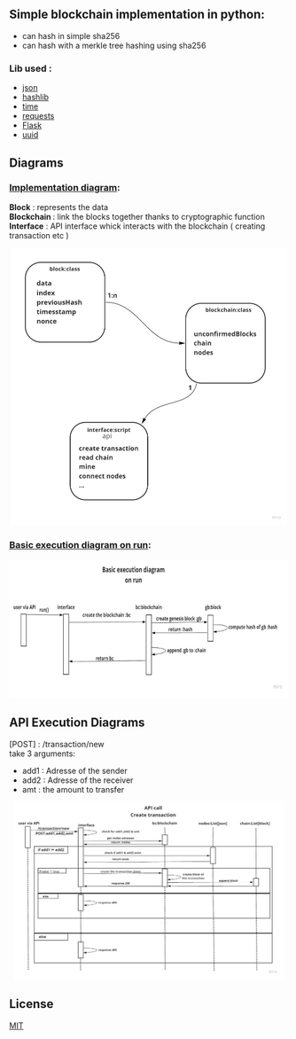 ## Simple blockchain implementation in python:

- can hash in simple sha256
- can hash with a merkle tree hashing using sha256

### Lib used :

- <a href="https://docs.python.org/3/library/json.html">json</a>
- <a href="https://docs.python.org/3/library/hashlib.html">hashlib</a>
- <a href="https://docs.python.org/3/library/time.html">time</a>
- <a href="https://docs.python-requests.org/en/master/index.html">requests</a>
- <a href="https://flask.palletsprojects.com/en/2.0.x/">Flask</a>
- <a href="https://docs.python.org/3/library/uuid.html">uuid</a>

## Diagrams

### <u>Implementation diagram</u>:

<b>Block</b> :    represents the data <br/>
<b>Blockchain </b>:   link the blocks together thanks to cryptographic function <br/>
<b>Interface</b> :    API interface whick interacts with the blockchain ( creating transaction etc ) <br/>
<p align="center">
  <img src="https://github.com/IliasElabbassi/Blockchain/blob/master/images/diagram_simple.jpg?raw=true" width="500" height="500" />
</p>

### <u>Basic execution diagram on run</u>:
<p align="center">
  <img src="https://github.com/IliasElabbassi/Blockchain/blob/master/images/run_exection_diagram.jpg?raw=true" height="250" />
</p>

## API Execution Diagrams

[POST] : /transaction/new <br>
take 3 arguments:
- add1 : Adresse of the sender
- add2 : Adresse of the receiver 
- amt : the amount to transfer

<p align="center">
  <img src="https://github.com/IliasElabbassi/Blockchain/blob/master/images/api_call_make_transac.jpg?raw=true" height="320" />
</p>


## License
[MIT](https://choosealicense.com/licenses/mit/)

